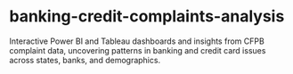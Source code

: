 # banking-credit-complaints-analysis
Interactive Power BI and Tableau dashboards and insights from CFPB complaint data, uncovering patterns in banking and credit card issues across states, banks, and demographics.
